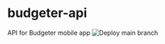 # budgeter-api

API for Budgeter mobile app
![Deploy main branch](https://github.com/cedomir-spalevic/budgeter-api/workflows/Deploy%20main%20branch/badge.svg)
